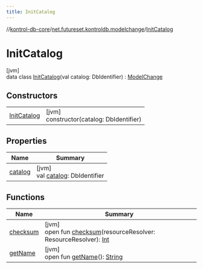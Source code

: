 ```yaml
---
title: InitCatalog
---
```

//[kontrol-db-core](../../../index.html)/[net.futureset.kontroldb.modelchange](../index.html)/[InitCatalog](index.html)



# InitCatalog



[jvm]\
data class [InitCatalog](index.html)(val catalog: DbIdentifier) : [ModelChange](../-model-change/index.html)



## Constructors


| | |
|---|---|
| [InitCatalog](-init-catalog.html) | [jvm]<br>constructor(catalog: DbIdentifier) |


## Properties


| Name | Summary |
|---|---|
| [catalog](catalog.html) | [jvm]<br>val [catalog](catalog.html): DbIdentifier |


## Functions


| Name | Summary |
|---|---|
| [checksum](../-model-change/checksum.html) | [jvm]<br>open fun [checksum](../-model-change/checksum.html)(resourceResolver: ResourceResolver): [Int](https://kotlinlang.org/api/latest/jvm/stdlib/kotlin/-int/index.html) |
| [getName](../-model-change/get-name.html) | [jvm]<br>open fun [getName](../-model-change/get-name.html)(): [String](https://kotlinlang.org/api/latest/jvm/stdlib/kotlin/-string/index.html) |

